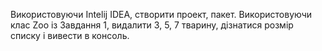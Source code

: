 Використовуючи Intelij IDEA, створити проект, пакет. Використовуючи клас Zoo із Завдання 1, видалити 3, 5, 7 тварину, дізнатися розмір списку і вивести в консоль.